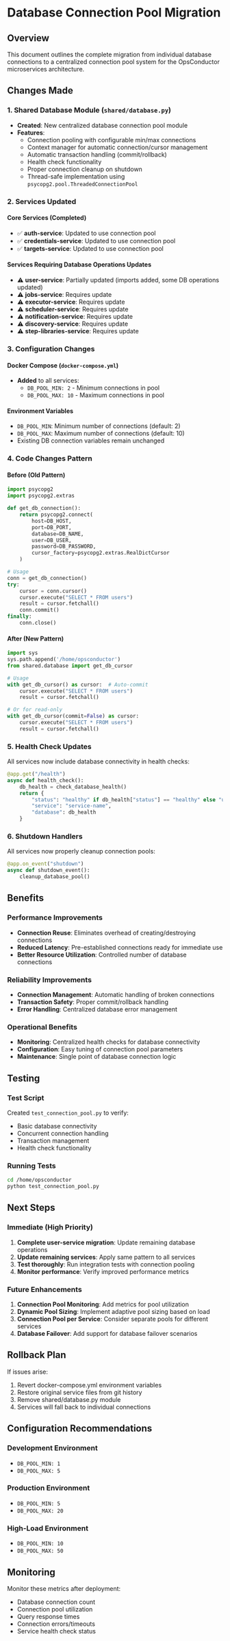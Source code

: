 # Database Connection Pool Migration

## Overview
This document outlines the complete migration from individual database connections to a centralized connection pool system for the OpsConductor microservices architecture.

## Changes Made

### 1. Shared Database Module (`shared/database.py`)
- **Created**: New centralized database connection pool module
- **Features**:
  - Connection pooling with configurable min/max connections
  - Context manager for automatic connection/cursor management
  - Automatic transaction handling (commit/rollback)
  - Health check functionality
  - Proper connection cleanup on shutdown
  - Thread-safe implementation using `psycopg2.pool.ThreadedConnectionPool`

### 2. Services Updated

#### Core Services (Completed)
- ✅ **auth-service**: Updated to use connection pool
- ✅ **credentials-service**: Updated to use connection pool  
- ✅ **targets-service**: Updated to use connection pool

#### Services Requiring Database Operations Updates
- ⚠️ **user-service**: Partially updated (imports added, some DB operations updated)
- ⚠️ **jobs-service**: Requires update
- ⚠️ **executor-service**: Requires update
- ⚠️ **scheduler-service**: Requires update
- ⚠️ **notification-service**: Requires update
- ⚠️ **discovery-service**: Requires update
- ⚠️ **step-libraries-service**: Requires update

### 3. Configuration Changes

#### Docker Compose (`docker-compose.yml`)
- **Added** to all services:
  - `DB_POOL_MIN: 2` - Minimum connections in pool
  - `DB_POOL_MAX: 10` - Maximum connections in pool

#### Environment Variables
- `DB_POOL_MIN`: Minimum number of connections (default: 2)
- `DB_POOL_MAX`: Maximum number of connections (default: 10)
- Existing DB connection variables remain unchanged

### 4. Code Changes Pattern

#### Before (Old Pattern)
```python
import psycopg2
import psycopg2.extras

def get_db_connection():
    return psycopg2.connect(
        host=DB_HOST,
        port=DB_PORT,
        database=DB_NAME,
        user=DB_USER,
        password=DB_PASSWORD,
        cursor_factory=psycopg2.extras.RealDictCursor
    )

# Usage
conn = get_db_connection()
try:
    cursor = conn.cursor()
    cursor.execute("SELECT * FROM users")
    result = cursor.fetchall()
    conn.commit()
finally:
    conn.close()
```

#### After (New Pattern)
```python
import sys
sys.path.append('/home/opsconductor')
from shared.database import get_db_cursor

# Usage
with get_db_cursor() as cursor:  # Auto-commit
    cursor.execute("SELECT * FROM users")
    result = cursor.fetchall()

# Or for read-only
with get_db_cursor(commit=False) as cursor:
    cursor.execute("SELECT * FROM users")
    result = cursor.fetchall()
```

### 5. Health Check Updates
All services now include database connectivity in health checks:
```python
@app.get("/health")
async def health_check():
    db_health = check_database_health()
    return {
        "status": "healthy" if db_health["status"] == "healthy" else "unhealthy",
        "service": "service-name",
        "database": db_health
    }
```

### 6. Shutdown Handlers
All services now properly cleanup connection pools:
```python
@app.on_event("shutdown")
async def shutdown_event():
    cleanup_database_pool()
```

## Benefits

### Performance Improvements
- **Connection Reuse**: Eliminates overhead of creating/destroying connections
- **Reduced Latency**: Pre-established connections ready for immediate use
- **Better Resource Utilization**: Controlled number of database connections

### Reliability Improvements
- **Connection Management**: Automatic handling of broken connections
- **Transaction Safety**: Proper commit/rollback handling
- **Error Handling**: Centralized database error management

### Operational Benefits
- **Monitoring**: Centralized health checks for database connectivity
- **Configuration**: Easy tuning of connection pool parameters
- **Maintenance**: Single point of database connection logic

## Testing

### Test Script
Created `test_connection_pool.py` to verify:
- Basic database connectivity
- Concurrent connection handling
- Transaction management
- Health check functionality

### Running Tests
```bash
cd /home/opsconductor
python test_connection_pool.py
```

## Next Steps

### Immediate (High Priority)
1. **Complete user-service migration**: Update remaining database operations
2. **Update remaining services**: Apply same pattern to all services
3. **Test thoroughly**: Run integration tests with connection pooling
4. **Monitor performance**: Verify improved performance metrics

### Future Enhancements
1. **Connection Pool Monitoring**: Add metrics for pool utilization
2. **Dynamic Pool Sizing**: Implement adaptive pool sizing based on load
3. **Connection Pool per Service**: Consider separate pools for different services
4. **Database Failover**: Add support for database failover scenarios

## Rollback Plan
If issues arise:
1. Revert docker-compose.yml environment variables
2. Restore original service files from git history
3. Remove shared/database.py module
4. Services will fall back to individual connections

## Configuration Recommendations

### Development Environment
- `DB_POOL_MIN: 1`
- `DB_POOL_MAX: 5`

### Production Environment
- `DB_POOL_MIN: 5`
- `DB_POOL_MAX: 20`

### High-Load Environment
- `DB_POOL_MIN: 10`
- `DB_POOL_MAX: 50`

## Monitoring
Monitor these metrics after deployment:
- Database connection count
- Connection pool utilization
- Query response times
- Connection errors/timeouts
- Service health check status